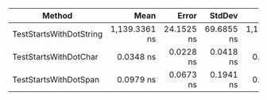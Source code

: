 | Method                  | Mean          | Error      | StdDev     | Median        |
|------------------------ |--------------:|-----------:|-----------:|--------------:|
| TestStartsWithDotString | 1,139.3361 ns | 24.1525 ns | 69.6855 ns | 1,129.8452 ns |
| TestStartsWithDotChar   |     0.0348 ns |  0.0228 ns |  0.0418 ns |     0.0187 ns |
| TestStartsWithDotSpan   |     0.0979 ns |  0.0673 ns |  0.1941 ns |     0.0000 ns |
